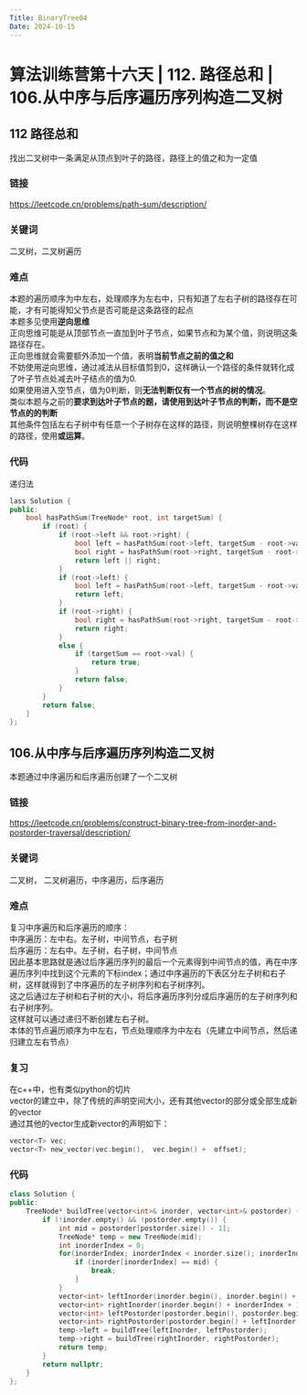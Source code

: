 ```yaml
---
Title: BinaryTree04
Date: 2024-10-15
---
```

# 算法训练营第十六天 | 112. 路径总和 | 106.从中序与后序遍历序列构造二叉树
## 112 路径总和
找出二叉树中一条满足从顶点到叶子的路径，路径上的值之和为一定值
### 链接
https://leetcode.cn/problems/path-sum/description/
### 关键词
二叉树，二叉树遍历
### 难点
本题的遍历顺序为中左右，处理顺序为左右中，只有知道了左右子树的路径存在可能，才有可能得知父节点是否可能是这条路径的起点\
本题多见使用**逆向思维**\
正向思维可能是从顶部节点一直加到叶子节点，如果节点和为某个值，则说明这条路径存在。\
正向思维就会需要额外添加一个值，表明**当前节点之前的值之和**\
不妨使用逆向思维，通过减法从目标值剪到0，这样确认一个路径的条件就转化成了叶子节点处减去叶子结点的值为0.\
如果使用进入空节点，值为0判断，则**无法判断仅有一个节点的树的情况**。\
类似本题与之前的**要求到达叶子节点的题，请使用到达叶子节点的判断，而不是空节点的的判断**\
其他条件包括左右子树中有任意一个子树存在这样的路径，则说明整棵树存在这样的路径，使用**或运算**。
### 代码
递归法
~~~c++
lass Solution {
public:
    bool hasPathSum(TreeNode* root, int targetSum) {
        if (root) {
            if (root->left && root->right) {
                bool left = hasPathSum(root->left, targetSum - root->val);
                bool right = hasPathSum(root->right, targetSum - root->val);
                return left || right;
            }
            if (root->left) {
                bool left = hasPathSum(root->left, targetSum - root->val);
                return left;
            }
            if (root->right) {
                bool right = hasPathSum(root->right, targetSum - root->val);
                return right;
            }
            else {
                if (targetSum == root->val) {
                    return true;
                }
                return false;
            }
        }
        return false;
    }
};
~~~
## 106.从中序与后序遍历序列构造二叉树
本题通过中序遍历和后序遍历创建了一个二叉树
### 链接
https://leetcode.cn/problems/construct-binary-tree-from-inorder-and-postorder-traversal/description/
### 关键词
二叉树， 二叉树遍历，中序遍历，后序遍历
### 难点
复习中序遍历和后序遍历的顺序：\
中序遍历：左中右。左子树，中间节点，右子树\
后序遍历：左右中。左子树，右子树，中间节点\
因此基本思路就是通过后序遍历序列的最后一个元素得到中间节点的值，再在中序遍历序列中找到这个元素的下标index；通过中序遍历的下表区分左子树和右子树，这样就得到了中序遍历的左子树序列和右子树序列。\
这之后通过左子树和右子树的大小，将后序遍历序列分成后序遍历的左子树序列和右子树序列。\
这样就可以通过递归不断创建左右子树。\
本体的节点遍历顺序为中左右，节点处理顺序为中左右（先建立中间节点，然后递归建立左右节点）
### 复习
在c++中，也有类似python的切片\
vector的建立中，除了传统的声明空间大小，还有其他vector的部分或全部生成新的vector\
通过其他的vector生成新vector的声明如下：
~~~c++
vector<T> vec;
vector<T> new_vector(vec.begin(),  vec.begin() +  offset);
~~~ 
### 代码
~~~c++
class Solution {
public:
    TreeNode* buildTree(vector<int>& inorder, vector<int>& postorder) {
        if (!inorder.empty() && !postorder.empty()) {
            int mid = postorder[postorder.size() - 1];
            TreeNode* temp = new TreeNode(mid);
            int inorderIndex = 0;
            for(inorderIndex; inorderIndex < inorder.size(); inorderIndex++) {
                if (inorder[inorderIndex] == mid) {
                    break;
                }
            }
            vector<int> leftInorder(inorder.begin(), inorder.begin() + inorderIndex);
            vector<int> rightInorder(inorder.begin() + inorderIndex + 1, inorder.end());
            vector<int> leftPostorder(postorder.begin(), postorder.begin() + leftInorder.size());
            vector<int> rightPostorder(postorder.begin() + leftInorder.size(), postorder.end() - 1);
            temp->left = buildTree(leftInorder, leftPostorder);
            temp->right = buildTree(rightInorder, rightPostorder);
            return temp;
        }
        return nullptr;
    }
};
~~~
